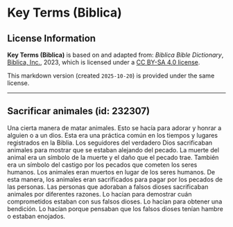 # Key Terms (Biblica)

## License Information

**Key Terms (Biblica)** is based on and adapted from: _Biblica Bible Dictionary_, [Biblica, Inc.](https://www.biblica.com/), 2023, which is licensed under a [CC BY-SA 4.0 license](https://creativecommons.org/licenses/by-sa/4.0/legalcode.en).

This markdown version (created `2025-10-20`) is provided under the same license.



--------------------------------

## Sacrificar animales (id: 232307)

Una cierta manera de matar animales. Esto se hacía para adorar y honrar a alguien o a un dios. Esta era una práctica común en los tiempos y lugares registrados en la Biblia. Los seguidores del verdadero Dios sacrificaban animales para mostrar que se estaban alejando del pecado. La muerte del animal era un símbolo de la muerte y el daño que el pecado trae. También era un símbolo del castigo por los pecados que cometen los seres humanos. Los animales eran muertos en lugar de los seres humanos. De esta manera, los animales eran sacrificados para pagar por los pecados de las personas. Las personas que adoraban a falsos dioses sacrificaban animales por diferentes razones. Lo hacían para demostrar cuán comprometidos estaban con sus falsos dioses. Lo hacían para obtener una bendición. Lo hacían porque pensaban que los falsos dioses tenían hambre o estaban enojados.


